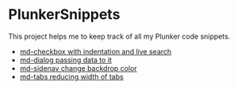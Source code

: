 # PlunkerSnippets
This project helps me to keep track of all my Plunker code snippets.

- [md-checkbox with indentation and live search](https://plnkr.co/edit/xnJjeM?p=info)
- [md-dialog passing data to it](https://plnkr.co/edit/a9RBS1?p=info)
- [md-sidenav change backdrop color](https://plnkr.co/edit/sCSNQj?p=info)
- [md-tabs reducing width of tabs](https://plnkr.co/edit/WiQPQX96FNckPkto4bK8?p=info)
